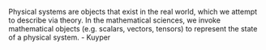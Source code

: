 Physical systems are objects that exist in the real world, which we attempt to describe via theory. In the mathematical sciences, we invoke mathematical objects (e.g. scalars, vectors, tensors) to represent the state of a physical system. - Kuyper
